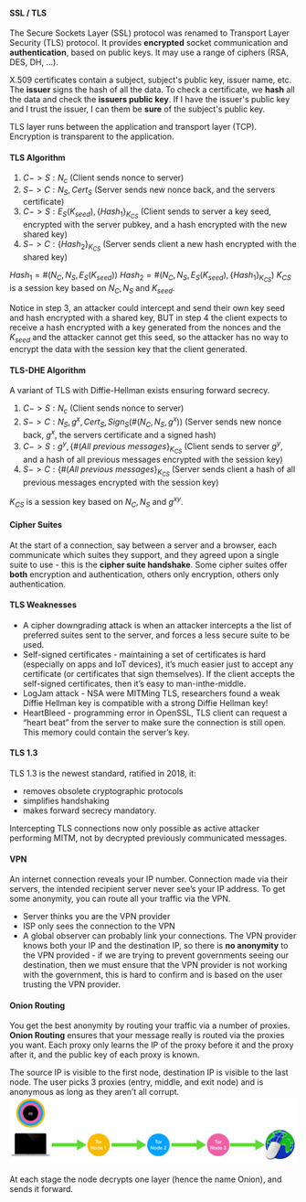#### SSL / TLS
The Secure Sockets Layer (SSL) protocol was renamed to Transport Layer Security (TLS) protocol. It provides **encrypted** socket communication and **authentication**, based on public keys. It may use a range of ciphers (RSA, DES, DH, ...).

X.509 certificates contain a subject, subject's public key, issuer name, etc. The **issuer** signs the hash of all the data. To check a certificate, we **hash** all the data and check the **issuers public key**. If I have the issuer's public key and I trust the issuer, I can them be **sure** of the subject's public key.

TLS layer runs between the application and transport layer (TCP). Encryption is transparent to the application.

#### TLS Algorithm

1. $C -> S: N_c$                                             (Client sends nonce to server)
2. $S -> C : N_S, Cert_S$                                  (Server sends new nonce back, and the servers certificate)
3. $C -> S : E_S(K_{seed}), \{Hash_1\}_{K_{CS}}$             (Client sends to server a key seed, encrypted with the server pubkey, and a hash encrypted with the new shared key)
4. $S -> C : \{Hash_2\}_{K_{CS}}$                               (Server sends client a new hash encrypted with the shared key)

$Hash_1 = \#(N_C,N_S,E_S(K_{seed}))$ 
$Hash_2 = \#(N_C,N_S,E_S(K_{seed}), \{Hash_1\}_{K_{CS}})$ 
$K_{CS}$ is a session key based on $N_C, N_S$ and $K_{seed}$. 

Notice in step 3, an attacker could intercept and send their own key seed and hash encrypted with a shared key, BUT in step 4 the client expects to receive a hash encrypted with a key generated from the nonces and the $K_{seed}$ and the attacker cannot get this seed, so the attacker has no way to encrypt the data with the session key that the client generated.

#### TLS-DHE Algorithm

A variant of TLS with Diffie-Hellman exists ensuring forward secrecy.
1. $C -> S: N_c$                                                            (Client sends nonce to server)
2. $S -> C : N_S, g^x, Cert_S, Sign_S(\#(N_C,N_S,g^x))$       (Server sends new nonce back, $g^x$, the servers certificate and a signed hash)
3. $C -> S : g^y, \{\#(All\: previous\: messages\}_{K_{CS}}$           (Client sends to server $g^y$, and a hash of all previous messages encrypted with the session key)
4. $S -> C : \{\#(All\: previous\: messages\}_{K_{CS}}$                (Server sends client a hash of all previous messages encrypted with the session key)

$K_{CS}$ is a session key based on $N_C, N_S$ and $g^{xy}$. 

#### Cipher Suites
At the start of a connection, say between a server and a browser, each communicate which suites they support, and they agreed upon a single suite to use - this is the **cipher suite handshake**. Some cipher suites offer **both** encryption and authentication, others only encryption, others only authentication. 
#### TLS Weaknesses
- A cipher downgrading attack is when an attacker intercepts a the list of preferred suites sent to the server, and forces a less secure suite to be used. 
- Self-signed certificates - maintaining a set of certificates is hard (especially on apps and IoT devices), it’s much easier just to accept any certificate (or certificates that sign themselves). If the client accepts the self-signed certificates, then it’s easy to man-inthe-middle.
- LogJam attack - NSA were MITMing TLS, researchers found a weak Diffie Hellman key is compatible with a strong Diffie Hellman key!
- HeartBleed - programming error in OpenSSL, TLS client can request a “heart beat” from the server to make sure the connection is still open. This memory could contain the server’s key.

#### TLS 1.3 
TLS 1.3 is the newest standard, ratified in 2018, it:
- removes obsolete cryptographic protocols
- simplifies handshaking
- makes forward secrecy mandatory. 

Intercepting TLS connections now only possible as active attacker performing MITM, not by decrypted previously communicated messages.

#### VPN 
An internet connection reveals your IP number. Connection made via their servers, the intended recipient server never see’s your IP address.
To get some anonymity, you can route all your traffic via the VPN. 
- Server thinks you are the VPN provider 
- ISP only sees the connection to the VPN
- A global observer can probably link your connections.
The VPN provider knows both your IP and the destination IP, so there is **no anonymity** to the VPN provided - if we are trying to prevent governments seeing our destination, then we must ensure that the VPN provider is not working with the government, this is hard to confirm and is based on the user trusting the VPN provider.
#### Onion Routing
You get the best anonymity by routing your traffic via a number of proxies. **Onion Routing** ensures that your message really is routed via the proxies you want. Each proxy only learns the IP of the proxy before it and the proxy after it, and the public key of each proxy is known.

The source IP is visible to the first node, destination IP is visible to the last node. The user picks 3 proxies (entry, middle, and exit node) and is anonymous as long as they aren’t all corrupt.
![](Images/chrome_AlfAuyTQMw.png)

At each stage the node decrypts one layer (hence the name Onion), and sends it forward.